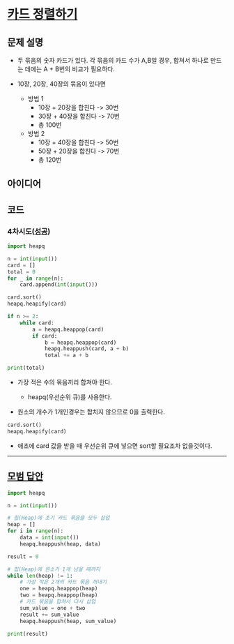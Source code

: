 # [카드 정렬하기](https://www.acmicpc.net/problem/1715)

## 문제 설명

* 두 묶음의 숫자 카드가 있다. 각 묶음의 카드 수가 A,B일 경우, 합쳐서 하나로 만드는 데에는 A + B번의 비교가 필요하다.

* 10장, 20장, 40장의 묶음이 있다면
    * 방법 1
        * 10장 + 20장을 합친다 -> 30번
        * 30장 + 40장을 합친다 -> 70번
        * 총 100번
    * 방법 2
        * 10장 + 40장을 합친다 -> 50번
        * 50장 + 20장을 합친다 -> 70번
        * 총 120번

## 아이디어

## 코드

### 4차시도([성공](https://www.acmicpc.net/status?user_id=guswns3371&problem_id=1715&from_mine=1))

```python
import heapq

n = int(input())
card = []
total = 0
for _ in range(n):
    card.append(int(input()))

card.sort()
heapq.heapify(card)

if n >= 2:
    while card:
        a = heapq.heappop(card)
        if card:
            b = heapq.heappop(card)
            heapq.heappush(card, a + b)
            total += a + b

print(total)

```

* 가장 적은 수의 묶음끼리 합쳐야 한다.
    * heapq(우선순위 큐)를 사용한다.

* 원소의 개수가 1개인경우는 합치지 않으므로 0을 출력한다.

```python
card.sort()
heapq.heapify(card)
```

* 애초에 card 값을 받을 때 우선순위 큐에 넣으면 sort할 필요조차 없을것이다.

---

## [모범 답안](https://github.com/ndb796/python-for-coding-test/blob/master/14/4.py)

```python
import heapq

n = int(input())

# 힙(Heap)에 초기 카드 묶음을 모두 삽입
heap = []
for i in range(n):
    data = int(input())
    heapq.heappush(heap, data)

result = 0

# 힙(Heap)에 원소가 1개 남을 때까지
while len(heap) != 1:
    # 가장 작은 2개의 카드 묶음 꺼내기
    one = heapq.heappop(heap)
    two = heapq.heappop(heap)
    # 카드 묶음을 합쳐서 다시 삽입
    sum_value = one + two
    result += sum_value
    heapq.heappush(heap, sum_value)

print(result)
```
